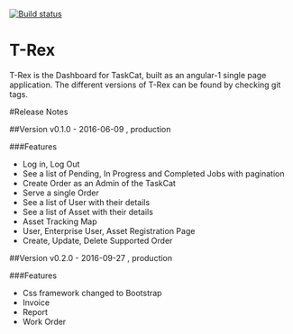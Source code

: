 [![Build status](https://ci.appveyor.com/api/projects/status/phj31o9kuaige79b/branch/release?svg=true)](https://ci.appveyor.com/project/thehoneymad/t-rex/branch/release)

# T-Rex
T-Rex is the Dashboard for TaskCat, built as an angular-1 single page application.
The different versions of T-Rex can be found by checking git tags.

#Release Notes

##Version
v0.1.0 - 2016-06-09 , production

###Features
- Log in, Log Out
- See a list of Pending, In Progress and Completed Jobs with pagination
- Create Order as an Admin of the TaskCat
- Serve a single Order
- See a list of User with their details
- See a list of Asset with their details
- Asset Tracking Map
- User, Enterprise User, Asset Registration Page
- Create, Update, Delete Supported Order

##Version
v0.2.0 - 2016-09-27 , production

###Features
- Css framework changed to Bootstrap
- Invoice
- Report
- Work Order
